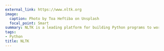 ```yaml
---
external_link: https://www.nltk.org
image:
  caption: Photo by Toa Heftiba on Unsplash
  focal_point: Smart
summary: NLTK is a leading platform for building Python programs to work with human language data.
tags:
- Python
title: NLTK
---
```

